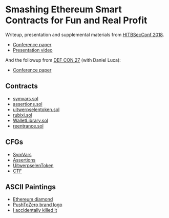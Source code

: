 # Smashing Ethereum Smart Contracts for Fun and Real Profit

Writeup, presentation and supplemental materials from [HITBSecConf 2018](https://conference.hitb.org/hitbsecconf2018ams/).

- [Conference paper](smashing-smart-contracts-1of1.pdf)
- [Presentation video](https://www.youtube.com/watch?v=iqf6epACgds)

And the followup from [DEF CON 27](https://www.defcon.org/html/defcon-27/) (with Daniel Luca):

- [Conference paper](DEFCON27-EVM-Smart-Contracts-Mueller-Luca.pdf)

## Contracts

- [symvars.sol](contracts/symvars.sol)
- [assertions.sol](contracts/assertions.sol)
- [uitwerpselentoken.sol](contracts/uitwerpselentoken.sol)
- [rubixi.sol](contracts/rubixi.sol)
- [WalletLibrary.sol](contracts/WalletLibrary.sol)
- [reentrance.sol](contracts/reentrance.sol)

## CFGs

- [SymVars](https://htmlpreview.github.io/?https://github.com/b-mueller/smashing-smart-contracts/blob/master/CFG/symvars.html)
- [Assertions](https://htmlpreview.github.io/?https://github.com/b-mueller/smashing-smart-contracts/blob/master/CFG/assertions.html)
- [UitwerpselenToken](https://htmlpreview.github.io/?https://github.com/b-mueller/smashing-smart-contracts/blob/master/CFG/uitwerpselentoken.html)
- [CTF](https://htmlpreview.github.io/?https://github.com/b-mueller/smashing-smart-contracts/blob/master/CFG/ctf.html)

## ASCII Paintings

- [Ethereum diamond](ASCII/ethereum.txt)
- [PushToZero brand logo](ASCII/pushzero.txt)
- [I accidentally killed it](ASCII/accidentallykilledit.txt)
